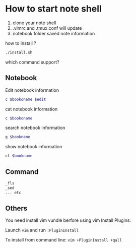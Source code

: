 # How to start note shell
1. clone your note shell
2. .vimrc and .tmux.conf will update
3. notebook folder saved note information

how to install ?
```bash
./install.sh
```

which command support?

## Notebook
Edit notebook information
```bash
c $bookoname $edit
```

cat notebook information
```bash
c $bookoname
```

search notebook information
```bash
g $bookname
```

show notebook information
```bash
cl $bookname
```


## Command
```bash
_fls
_sed
... etc

```


## Others
You need install vim vundle berfore using vim
Install Plugins:

   Launch `vim` and run `:PluginInstall`

   To install from command line: `vim +PluginInstall +qall`
